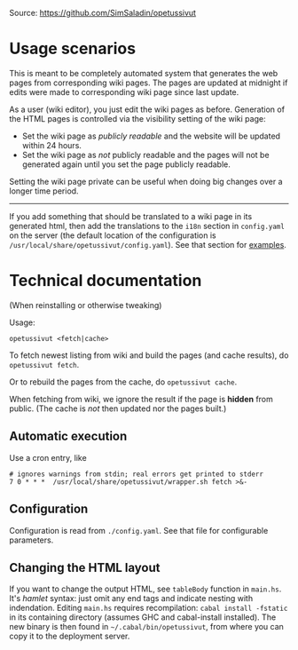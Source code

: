 
Source: <https://github.com/SimSaladin/opetussivut>

# Usage scenarios

This is meant to be completely automated system that generates the web pages
from corresponding wiki pages. The pages are updated at midnight if edits
were made to corresponding wiki page since last update.

As a user (wiki editor), you just edit the wiki pages as before. Generation of
the HTML pages is controlled via the visibility setting of the wiki page:

- Set the wiki page as *publicly readable* and the website will be updated
  within 24 hours.
- Set the wiki page as *not* publicly readable and the pages will not be
  generated again until you set the page publicly readable.

Setting the wiki page private can be useful when doing big changes over a longer
time period.

---

If you add something that should be translated to a wiki page in its generated
html, then add the translations to the `i18n` section in `config.yaml` on the
server (the default location of the configuration is
`/usr/local/share/opetussivut/config.yaml`). See that section for
[examples](https://github.com/SimSaladin/opetussivut/blob/master/config.yaml#L116).

# Technical documentation

(When reinstalling or otherwise tweaking)

Usage:

    opetussivut <fetch|cache>

To fetch newest listing from wiki and build the pages (and cache results), do
`opetussivut fetch`.

Or to rebuild the pages from the cache, do `opetussivut cache`.

When fetching from wiki, we ignore the result if the page is **hidden** from
public. (The cache is *not* then updated nor the pages built.)

## Automatic execution

Use a cron entry, like

    # ignores warnings from stdin; real errors get printed to stderr
    7 0 * * *  /usr/local/share/opetussivut/wrapper.sh fetch >&-

## Configuration

Configuration is read from `./config.yaml`. See that file for configurable
parameters.

## Changing the HTML layout

If you want to change the output HTML, see `tableBody` function in `main.hs`.
It's *hamlet* syntax: just omit any end tags and indicate nesting with
indendation. Editing `main.hs` requires recompilation: `cabal install -fstatic`
in its containing directory (assumes GHC and cabal-install installed). The new
binary is then found in `~/.cabal/bin/opetussivut`, from where you can copy it
to the deployment server.


